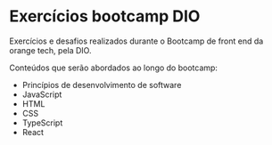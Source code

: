 # Exercícios bootcamp DIO 
Exercícios e desafios realizados durante o Bootcamp de front end da orange tech, pela DIO. 

Conteúdos que serão abordados ao longo do bootcamp: 
 - Princípios de desenvolvimento de software 
 - JavaScript
 - HTML
 - CSS
 - TypeScript
 - React
